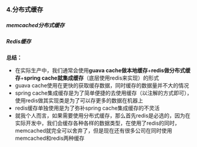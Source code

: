 ### 4.分布式缓存

##### **memcached**分布式缓存

##### Redis缓存

**总结：**

* 在实际生产中，我们通常会使用**guava cache做本地缓存**+**redis做分布式缓存**+**spring cache就集成缓存**（底层使用redis来实现）的形式
* guava cache使用在更快的获取缓存数据，同时缓存的数据量并不大的情况
* spring cache集成缓存是为了简单便捷的去使用缓存（以注解的方式即可），使用redis做其实现类是为了可以存更多的数据在机器上
* redis缓存单独使用是为了弥补spring cache集成缓存的不灵活
* 就我个人而言，如果需要使用分布式缓存，那么首先redis是必选的，因为在实际开发中，我们会缓存各种各样的数据类型，在使用了redis的同时，memcached就完全可以舍弃了，但是现在还有很多公司在同时使用memcached和redis两种缓存